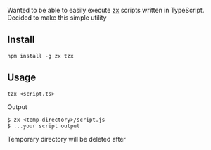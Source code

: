 Wanted to be able to easily execute [zx](https://github.com/google/zx) scripts written in TypeScript. Decided to make this simple utility

## Install
`npm install -g zx tzx`

## Usage
`tzx <script.ts>`

Output
```
$ zx <temp-directory>/script.js
$ ...your script output
```

Temporary directory will be deleted after